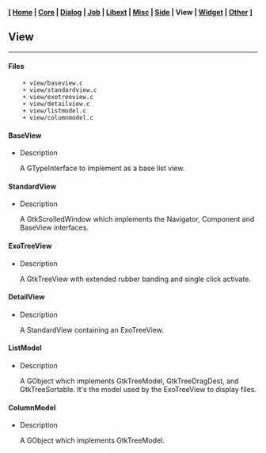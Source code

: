 **[ [Home](00-Home.html) | [Core](01-Core.html) | [Dialog](02-Dialog.html) | [Job](03-Job.html) | [Libext](04-Libext.html) | [Misc](05-Misc.html) | [Side](06-Side.html) | View | [Widget](08-Widget.html) | [Other](99-Other.html) ]**

## View

---

#### Files

```
    + view/baseview.c
    + view/standardview.c
    + view/exotreeview.c
    + view/detailview.c
    + view/listmodel.c
    + view/columnmodel.c
```


#### BaseView

* Description

    A GTypeInterface to implement as a base list view.


#### StandardView

* Description

    A GtkScrolledWindow which implements the Navigator, Component
    and BaseView interfaces.


#### ExoTreeView

* Description

    A GtkTreeView with extended rubber banding and single click activate.


#### DetailView

* Description

    A StandardView containing an ExoTreeView.


#### ListModel

* Description

    A GObject which implements GtkTreeModel, GtkTreeDragDest,
    and GtkTreeSortable. It's the model used by the ExoTreeView
    to display files.


#### ColumnModel

* Description

    A GObject which implements GtkTreeModel.

<br>
<br>
<br>


